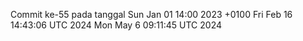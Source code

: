 Commit ke-55 pada tanggal Sun Jan 01 14:00 2023 +0100
Fri Feb 16 14:43:06 UTC 2024
Mon May  6 09:11:45 UTC 2024
